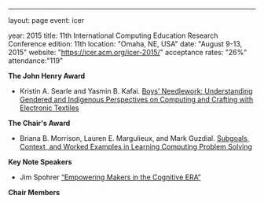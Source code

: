 ---
layout: page
event: icer

year: 2015
title: 11th International Computing Education Research Conference
edition: 11th
location: "Omaha, NE, USA"
date: "August 9-13, 2015"
website: "https://icer.acm.org/icer-2015/"
acceptance rates: "26%"
attendance:"119"

**The John Henry Award**

- Kristin A. Searle and Yasmin B. Kafai. [Boys’ Needlework: Understanding Gendered and Indigenous Perspectives on Computing and Crafting with Electronic Textiles](https://dl.acm.org/doi/10.1145/2787622.2787724)

**The Chair's Award**

-  Briana B. Morrison, Lauren E. Margulieux, and Mark Guzdial. [Subgoals, Context, and Worked Examples in Learning Computing Problem Solving](https://dl.acm.org/doi/10.1145/2787622.2787733)

**Key Note Speakers**

- Jim Spohrer
[“Empowering Makers in the Cognitive ERA”](https://dl.acm.org/doi/abs/10.1145/2787622.2787623)

**Chair Members**